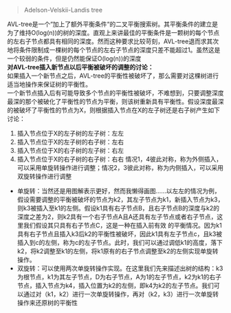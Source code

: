 > Adelson-Velskii-Landis tree
>   
AVL-tree是一个“加上了额外平衡条件“的二叉平衡搜索树。其平衡条件的建立是为了维持O(log(n))的树的深度。直观上来讲最佳的平衡条件是一颗树的每个节点的左右子节点都具有相同的深度。然而这种要求比较苛刻，AVL-tree退而求其次地将条件限制成一棵树的每个节点的左右子节点的深度只差不能超过1。虽然这是一个较弱的条件，但是仍然能保证O(log(n))的深度  
**对AVL-tree插入新节点以后平衡被破坏的调整的讨论：**  
如果插入一个新节点之后，AVL-tree的平衡性被破坏了，那么需要对这棵树进行适当地操作来保证树的平衡性。  
一个新节点插入后有可能导致多个节点的平衡性被破坏，不难想到，只要调整深度最深的那个被破化了平衡性的节点为平衡，则该树重新具有平衡性。假设深度最深的被破坏了平衡性的节点为X，则根据插入节点在X的左子树还是右子树产生如下讨论：  
1. 插入节点位于X的左子树的左子树：左左
2. 插入节点位于X的左子树的右子树：左右
3. 插入节点位于X的右子树的左子树：右左
4. 插入节点位于X的右子树的右子树：右右
情况1，4彼此对称，称为外侧插入，可以采用单旋转操作进行调整；情况2，3彼此对称，称为内侧插入，可以采用双旋转操作进行调整  
- 单旋转：当然还是用图解表示更好，然而我懒得画图……以左左的情况为例，假设需要调整的平衡被破坏的节点为k2，其左子节点为k1，新插入节点为k3，则k3被插入至k1的左侧。假设k1具有右子节点B，且右子节点B的深度与k2的深度之差为2，则k2具有一个右子节点A且A还具有左子节点或者右子节点，这里我们假设其只具有右子节点C，这是一种在插入前有效 的平衡情况。因为k1具有右子节点且插入k3后k2的平衡性被破坏，因此k1具有左子节点c，且k3被插入到c的左侧，称为c的左子节点。此时，我们可以通过调低k1的高度，落下k2，将k2调整至k1的左侧，将k1原有的右子节点调整至k2的左侧实现单旋转操作。  
- 双旋转：可以使用两次单旋转操作实现。在这里我们先来描述出树的结构：k3为根节点，k1为其左子节点，D为右子节点，A为1的左子节点，k2为k1的右子节点，插入节点为k4，插入位置为k2的左侧，即k4为k2的左子节点。我们可以通过对（k1，k2）进行一次单旋转操作，再对（k2，k3）进行一次单旋转操作来还原树的平衡性  